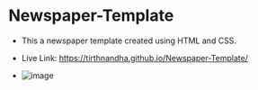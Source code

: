# Newspaper-Template
- This a newspaper template created using HTML and CSS.
- Live Link: https://tirthnandha.github.io/Newspaper-Template/

- ![image](https://user-images.githubusercontent.com/72194380/197552648-6949a246-3c83-49f0-adc3-7aff67c3ac97.png)
